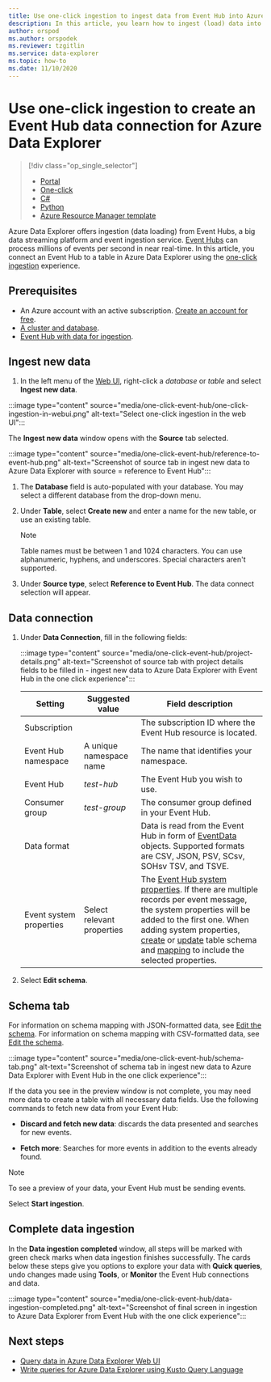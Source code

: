 ```yaml
---
title: Use one-click ingestion to ingest data from Event Hub into Azure Data Explorer.
description: In this article, you learn how to ingest (load) data into Azure Data Explorer from Event Hub using the one-click experience.
author: orspod
ms.author: orspodek
ms.reviewer: tzgitlin
ms.service: data-explorer
ms.topic: how-to
ms.date: 11/10/2020
---
```

# Use one-click ingestion to create an Event Hub data connection for Azure Data Explorer

> [!div class="op_single_selector"]
> * [Portal](ingest-data-event-hub.md)
> * [One-click](one-click-event-hub.md)
> * [C#](data-connection-event-hub-csharp.md)
> * [Python](data-connection-event-hub-python.md)
> * [Azure Resource Manager template](data-connection-event-hub-resource-manager.md)

Azure Data Explorer offers ingestion (data loading) from Event Hubs, a big data streaming platform and event ingestion service. [Event Hubs](/azure/event-hubs/event-hubs-about) can process millions of events per second in near real-time. In this article, you connect an Event Hub to a table in Azure Data Explorer using the [one-click ingestion](ingest-data-one-click.md) experience.

## Prerequisites

* An Azure account with an active subscription. [Create an account for free](https://azure.microsoft.com/free/?ref=microsoft.com&utm_source=microsoft.com&utm_medium=docs&utm_campaign=visualstudio).
* [A cluster and database](create-cluster-database-portal.md).
* [Event Hub with data for ingestion](ingest-data-event-hub.md#create-an-event-hub).

## Ingest new data

1. In the left menu of the [Web UI](https://dataexplorer.azure.com/), right-click a *database* or *table* and select **Ingest new data**. 

:::image type="content" source="media/one-click-event-hub/one-click-ingestion-in-webui.png" alt-text="Select one-click ingestion in the web UI":::

The **Ingest new data** window opens with the **Source** tab selected.

:::image type="content" source="media/one-click-event-hub/reference-to-event-hub.png" alt-text="Screenshot of source tab in ingest new data to Azure Data Explorer with source = reference to Event Hub":::

1. The **Database** field is auto-populated with your database. You may select a different database from the drop-down menu.

1. Under **Table**, select **Create new** and enter a name for the new table, or use an existing table. 

    > [!NOTE]
    > Table names must be between 1 and 1024 characters. You can use alphanumeric, hyphens, and underscores. Special characters aren't supported.

1. Under **Source type**, select **Reference to Event Hub**. The data connect selection will appear.

## Data connection

1. Under **Data Connection**, fill in the following fields:

    :::image type="content" source="media/one-click-event-hub/project-details.png" alt-text="Screenshot of source tab with project details fields to be filled in - ingest new data to Azure Data Explorer with Event Hub in the one click experience":::

    |**Setting** | **Suggested value** | **Field description**
    |---|---|---|
    | Subscription |      | The subscription ID where the Event Hub resource is located.  |
    | Event Hub namespace | A unique namespace name | The name that identifies your namespace. |
    | Event Hub | *test-hub* | The Event Hub you wish to use. |
    | Consumer group | *test-group* | The consumer group defined in your Event Hub. |
    | Data format | | Data is read from the Event Hub in form of [EventData](/dotnet/api/microsoft.servicebus.messaging.eventdata?view=azure-dotnet) objects. Supported formats are CSV, JSON, PSV, SCsv, SOHsv TSV, and TSVE. |
    | Event system properties | Select relevant properties | The [Event Hub system properties](/azure/service-bus-messaging/service-bus-amqp-protocol-guide#message-annotations). If there are multiple records per event message, the system properties will be added to the first one. When adding system properties, [create](kusto/management/create-table-command.md) or [update](kusto/management/alter-table-command.md) table schema and [mapping](kusto/management/mappings.md) to include the selected properties. |

1. Select **Edit schema**.

## Schema tab

For information on schema mapping with JSON-formatted data, see [Edit the schema](one-click-ingestion-existing-table.md#edit-the-schema).
For information on schema mapping with CSV-formatted data, see [Edit the schema](one-click-ingestion-new-table.md#edit-the-schema).

:::image type="content" source="media/one-click-event-hub/schema-tab.png" alt-text="Screenshot of schema tab in ingest new data to Azure Data Explorer with Event Hub in the one click experience":::

If the data you see in the preview window is not complete, you may need more data to create a table with all necessary data fields. Use the following commands to fetch new data from your Event Hub:

* **Discard and fetch new data**: discards the data presented and searches for new events.

* **Fetch more**: Searches for more events in addition to the events already found. 

> [!NOTE]
> To see a preview of your data, your Event Hub must be sending events.
        
Select **Start ingestion**.

## Complete data ingestion

In the **Data ingestion completed** window, all steps will be marked with green check marks when data ingestion finishes successfully. The cards below these steps give you options to explore your data with **Quick queries**, undo changes made using **Tools**, or **Monitor** the Event Hub connections and data.

:::image type="content" source="media/one-click-event-hub/data-ingestion-completed.png" alt-text="Screenshot of final screen in ingestion to Azure Data Explorer from Event Hub with the one click experience":::

## Next steps

* [Query data in Azure Data Explorer Web UI](web-query-data.md)
* [Write queries for Azure Data Explorer using Kusto Query Language](write-queries.md)

